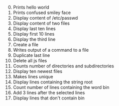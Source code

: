 0. Prints hello world
1. Prints confused smiley face
2. Display content of /etc/passwd
3. Display content of two files
4. Display last ten lines
5. Display first 10 lines
6. Display the third line
7. Create a file
8. Writes output of a command to a file
9. Duplicate last line
10. Delete all js files
11. Counts number of directories and subdirectories
12. Display ten newest files
13. Makes lines unique
14. Display lines containing the string root
15. Count number of lines containing the word bin
16. Add 3 lines after the selected lines
17. Display lines that don't contain bin
